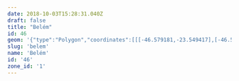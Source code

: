 ```yaml
---
date: 2018-10-03T15:28:31.040Z
draft: false
title: "Belém"
id: 46
geom: '{"type":"Polygon","coordinates":[[[-46.579181,-23.549417],[-46.579979,-23.546155],[-46.579895,-23.546069],[-46.579793,-23.54613],[-46.581252,-23.53986],[-46.581495,-23.539273],[-46.58212,-23.538369],[-46.582265,-23.538056],[-46.582947,-23.535375],[-46.583101,-23.535219],[-46.583166,-23.534968],[-46.583704,-23.532823],[-46.583625,-23.53265],[-46.584055,-23.531028],[-46.584215,-23.530718],[-46.584149,-23.530653],[-46.584549,-23.52972],[-46.58465,-23.529685],[-46.584841,-23.529078],[-46.584791,-23.528926],[-46.585071,-23.528321],[-46.587886,-23.529091],[-46.591008,-23.529844],[-46.59191,-23.529892],[-46.592561,-23.529854],[-46.593364,-23.529679],[-46.59468,-23.529309],[-46.595391,-23.528886],[-46.597661,-23.527155],[-46.601286,-23.524124],[-46.602749,-23.52323],[-46.603688,-23.522906],[-46.604613,-23.522785],[-46.605556,-23.522811],[-46.60714,-23.523065],[-46.606482,-23.525614],[-46.606339,-23.526241],[-46.60639,-23.526298],[-46.606326,-23.526331],[-46.606277,-23.526516],[-46.605769,-23.527002],[-46.612517,-23.533631],[-46.60864,-23.53703],[-46.607079,-23.542458],[-46.606998,-23.542489],[-46.606739,-23.542397],[-46.60664,-23.542698],[-46.606209,-23.543236],[-46.604442,-23.545834],[-46.60009,-23.544971],[-46.59881,-23.544696],[-46.597452,-23.544276],[-46.593817,-23.543559],[-46.593508,-23.544289],[-46.593166,-23.544806],[-46.588367,-23.550048],[-46.583741,-23.553938],[-46.58183,-23.552224],[-46.580304,-23.550741],[-46.580753,-23.550029],[-46.579181,-23.549417]]]}'
slug: 'belem'
name: 'Belém'
id: '46'
zone_id: '1'
---
```

		